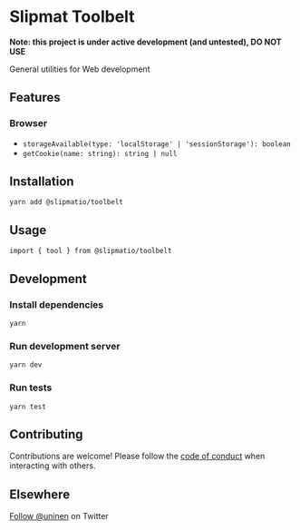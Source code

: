 # Slipmat Toolbelt

**Note: this project is under active development (and untested), DO NOT USE**

General utilities for Web development

## Features
### Browser

- `storageAvailable(type: 'localStorage' | 'sessionStorage'): boolean`
- `getCookie(name: string): string | null`

## Installation

`yarn add @slipmatio/toolbelt`

## Usage

`import { tool } from @slipmatio/toolbelt`

## Development

### Install dependencies

`yarn`

### Run development server

`yarn dev`

### Run tests

`yarn test`

## Contributing

Contributions are welcome! Please follow the [code of conduct](https://www.contributor-covenant.org/version/2/0/code_of_conduct/) when interacting with others.

## Elsewhere

[Follow @uninen](https://twitter.com/uninen) on Twitter